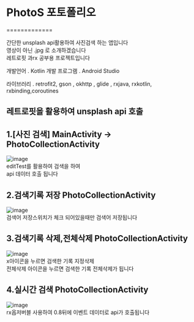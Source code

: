 # PhotoS 포토폴리오
=============
      
간단한 unsplash api활용하여 사진검색 하는 앱입니다   
영상이 아닌 .jpg 로 소개하겠습니다    
   레트로핏 과rx 공부용 프로젝트입니다
      
개발언어 . Kotlin
개발 프로그램 . Android Studio
     
라이브러리 . retrofit2, gson , okhttp , glide , rxjava, rxkotlin, rxbinding,coroutines
        
레트로핏을 활용하여 unsplash api 호출
-------------   


1.[사진 검색] MainActivity -> PhotoCollectionActivity 
-------------

   

   
![image](https://im2.ezgif.com/tmp/ezgif-2-2d0899ea99d9.gif)   
editTest를 활용하여 검색을 하여    
api 데이터 호출 됩니다
     

      
2.검색기록 저장 PhotoCollectionActivity  
-------------         
![image](https://im2.ezgif.com/tmp/ezgif-2-58bc2f74bf22.gif)   
검색어 저장스위치가 체크 되어있을때만 검색어 저장됩니다
       
3.검색기록 삭제,전체삭제  PhotoCollectionActivity  
-------------          
![image](https://im2.ezgif.com/tmp/ezgif-2-9cb0b916f2b7.gif)       
x아이콘을 누르면 검색한 기록 지정삭제      
전체삭제 아이콘을 누르면 검색한 기록 전체삭제가 됩니다

4.실시간 검색  PhotoCollectionActivity  
-------------  
![image](https://im2.ezgif.com/tmp/ezgif-2-1b6d2ec85bfb.gif)    
rx옵저버블 사용하여 0.8뒤에 이벤트 데이터로 api가 호출됩니다

